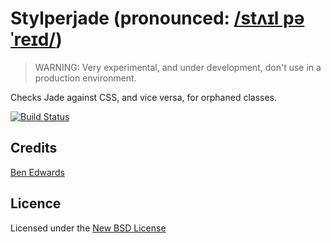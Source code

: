 # Stylperjade (pronounced: <a href="http://www.fromtexttospeech.com/texttospeech_output_files/0551594001424423586/4996907.mp3" target="_blank">/stʌɪl pəˈreɪd/</a>)

> WARNING: Very experimental, and under development, don't use in a production environment.

Checks Jade against CSS, and vice versa, for orphaned classes.

[![Build Status](https://travis-ci.org/benedfit/stylperjade.svg)](https://travis-ci.org/benedfit/stylperjade)


## Credits
[Ben Edwards](https://github.com/benedfit/)

## Licence
Licensed under the [New BSD License](http://opensource.org/licenses/bsd-license.php)
